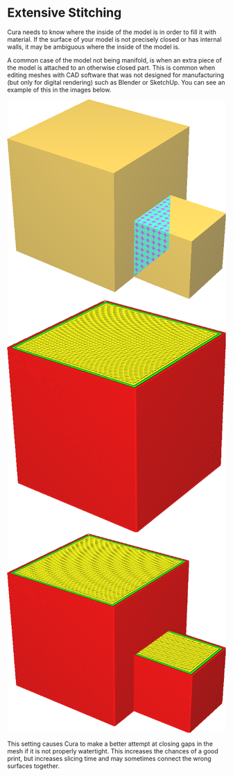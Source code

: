 Extensive Stitching
====
Cura needs to know where the inside of the model is in order to fill it with material. If the surface of your model is not precisely closed or has internal walls, it may be ambiguous where the inside of the model is.

A common case of the model not being manifold, is when an extra piece of the model is attached to an otherwise closed part. This is common when editing meshes with CAD software that was not designed for manufacturing (but only for digital rendering) such as Blender or SketchUp. You can see an example of this in the images below.

<!--screenshot {
"image_path": "meshfix_extensive_stitching_xray.png",
"models": [{"script": "external_attachment.py"}],
"camera_position": [62, 87, 68],
"layer": -1
}-->
<!--screenshot {
"image_path": "meshfix_extensive_stitching_disabled.png",
"models": [{"script": "external_attachment.py"}],
"camera_position": [62, 87, 68],
"settings": {
    "meshfix_extensive_stitching": false
},
"colours": 32
}-->
<!--screenshot {
"image_path": "meshfix_extensive_stitching_enabled.png",
"models": [{"script": "external_attachment.py"}],
"camera_position": [62, 87, 68],
"settings": {
    "meshfix_extensive_stitching": true
},
"colours": 32
}-->
![X-ray view reveals an extra surface on the inside](images/meshfix_extensive_stitching_xray.png)
![With this setting disabled, only the properly closed volume gets printed](images/meshfix_extensive_stitching_disabled.png)
![With this setting enabled, the extra piece gets attached properly](images/meshfix_extensive_stitching_enabled.png)

This setting causes Cura to make a better attempt at closing gaps in the mesh if it is not properly watertight. This increases the chances of a good print, but increases slicing time and may sometimes connect the wrong surfaces together.